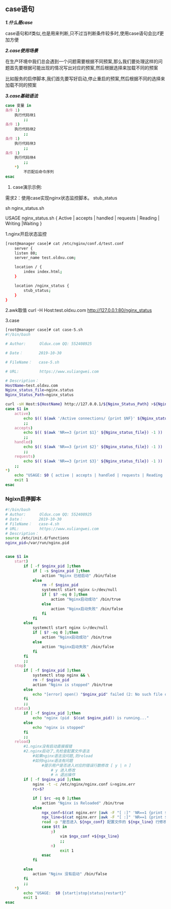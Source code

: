## case语句

***1.什么是case***

case语句和if类似,也是用来判断,只不过当判断条件较多时,使用case语句会比if更加方便

***2.case使用场景***

在生产环境中我们总会遇到一个问题需要根据不同预案,那么我们要处理这样的问题首先要根据可能出现的情况写出对应的预案,然后根据选择来加载不同的预案

比如服务的启停脚本,我们首先要写好启动,停止重启的预案,然后根据不同的选择来加载不同的预案

***3.case基础语法***

```bash
case 变量 in
条件 1)
	执行代码块1
		;;
条件 1)
	执行代码块2
		;;
条件 1)
	执行代码块3
		;;
条件 1)
	执行代码块4
		;;
    *)
		不匹配后命令序列
esac
```

1. case演示示例:

需求2：使用case实现nginx状态监控脚本。 stub_status 

sh nginx_status.sh

USAGE nginx_status.sh { Active | accepts | handled | requests | Reading  | Writing  |Waiting }

1.nginx开启状态监控

```bash
[root@manager case]# cat /etc/nginx/conf.d/test.conf 
	server {
	listen 80;
	server_name test.oldxu.com;

	location / {
		index index.html;
	}

	location /nginx_status {
		stub_status;
	}
}
```

2.awk取值		curl -H Host:test.oldxu.com http://127.0.0.1:80/nginx_status
		
3.case

```bash
[root@manager case]# cat case-5.sh 
#!/bin/bash

# Author:      Oldux.com QQ: 552408925

# Date：       2019-10-30

# FileName：   case-5.sh

# URL:         https://www.xuliangwei.com

# Description：
HostName=test.oldxu.com
Nginx_status_file=nginx.status
Nginx_Status_Path=nginx_status

curl -sH Host:${HostName} http://127.0.0.1/${Nginx_Status_Path} >${Nginx_status_file}
case $1 in
	active)
		echo $(( $(awk '/Active connections/ {print $NF}' ${Nginx_status_file}) -1 ))
		;;
	accepts)
		echo $(( $(awk 'NR==3 {print $1}' ${Nginx_status_file}) -1 ))
		;;
	handled)
		echo $(( $(awk 'NR==3 {print $2}' ${Nginx_status_file}) -1 ))
		;;
	requests)
		echo $(( $(awk 'NR==3 {print $3}' ${Nginx_status_file}) -1 ))
	;;
*)
	echo "USAGE: $0 { active | accepts | handled | requests | Reading  | Writing  | Waiting }"
	exit 1
esac
```

### Ngixn启停脚本

```bash
#!/bin/bash
# Author:      Oldux.com QQ: 552408925
# Date：       2019-10-30
# FileName：   case-4.sh
# URL:         https://www.xuliangwei.com
# Description： 
source /etc/init.d/functions
nginx_pid=/var/run/nginx.pid


case $1 in
	start)
		if [ -f $nginx_pid ];then
			if [ -s $nginx_pid ];then
				action "Nginx 已经启动" /bin/false
			else
				rm -f $nginx_pid
				systemctl start nginx &>/dev/null
				if [ $? -eq 0 ];then
					action "Nginx启动成功" /bin/true
				else
					action "Nginx启动失败" /bin/false
				fi
			fi
		else
			systemctl start nginx &>/dev/null
			if [ $? -eq 0 ];then
				action "Nginx启动成功" /bin/true
			else
				action "Nginx启动失败" /bin/false
			fi
		fi
		;;
	stop)
		if [ -f $nginx_pid ];then
			systemctl stop nginx && \
			rm -f $nginx_pid
			action "Nginx is stopped" /bin/true
		else
			echo "[error] open() "$nginx_pid" failed (2: No such file or directory)"
		fi
		;;
	status)
		if [ -f $nginx_pid ];then
			echo "nginx (pid  $(cat $nginx_pid)) is running..."
		else
			echo "nginx is stopped"
		fi
		;;
	reload)
		#1.nginx没有启动直接报错
		#2.nginx启动了,先检查配置文件语法
			#如果nginx语法没问题,则reload
			#如何nginx语法有问题
				#提示用户是否进入对应的错误行数修改 [ y | n ]
					# y 进入修改
					# n 退出操作
		if [ -f $nginx_pid ];then
			nginx -t -c /etc/nginx/nginx.conf &>nginx.err
			rc=$?

			if [ $rc -eq 0 ];then
				action "Nginx is Reloaded" /bin/true
			else
				ngx_conf=$(cat nginx.err |awk -F "[ :]" 'NR==1 {print $(NF-1)}')
				ngx_line=$(cat nginx.err |awk -F "[ :]" 'NR==1 {print $NF}')
				read -p "是否进入 ${ngx_conf} 配置文件的 ${ngx_line} 行修改: [ y | n ] " tt
				case $tt in
					y)
						vim $ngx_conf +${ngx_line}
						;;
					n)
						exit 1
				esac
			fi

		else
			action "Nginx 没有启动" /bin/false
		fi
		;;
	*)
		echo "USAGE:  $0 {start|stop|status|restart}"
		exit 1
esac

```



